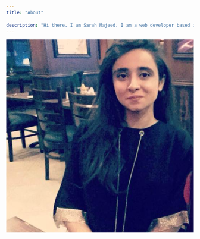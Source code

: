 ```yaml
---
title: "About"

description: "Hi there. I am Sarah Majeed. I am a web developer based in Karachi, Pakistan."
---
```


![Sarah](./image.jpg)
